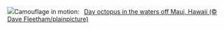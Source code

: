 ![](https://www.bing.com/th?id=OHR.OctopusCyanea_EN-US0194861123_UHD.jpg&w=1000)Camouflage in motion:&nbsp;&ensp;[Day octopus in the waters off Maui, Hawaii (© Dave Fleetham/plainpicture)](https://www.bing.com/th?id=OHR.OctopusCyanea_EN-US0194861123_UHD.jpg)
<br><br/>
